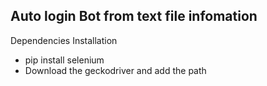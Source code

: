 Auto login Bot from text file infomation
----------------------------------------

Dependencies Installation
- pip install selenium
- Download the geckodriver and add the path
